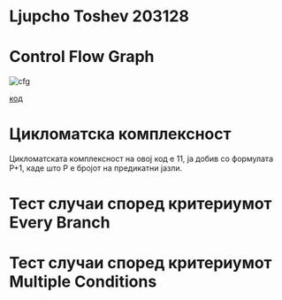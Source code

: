 # Ljupcho Toshev 203128
# Control Flow Graph
![cfg](https://github.com/ljupchotoshev/SI_2023_lab2_203128/assets/98028371/6ba61152-9265-4443-89ce-51e61ebac8a1)

[код](https://i.imgur.com/COPeolp.png)
# Цикломатска комплексност
Цикломатската комплексност на овој код е 11, ја добив со формулата Р+1, каде што P е бројот на предикатни јазли. 
# Тест случаи според критериумот Every Branch

# Тест случаи според критериумот Multiple Conditions

